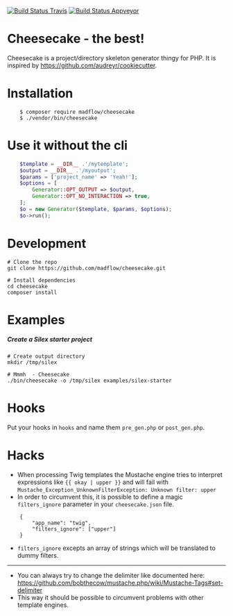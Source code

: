 [![Build Status Travis](https://travis-ci.org/madflow/cheesecake.png?branch=master)](https://travis-ci.org/madflow/cheesecake) [![Build Status Appveyor](https://ci.appveyor.com/api/projects/status/07ik73aibio5w4p7?svg=true)](https://ci.appveyor.com/project/madflow/cheesecake)

#  Cheesecake - the best!

Cheesecake is a project/directory skeleton generator thingy for PHP. It is inspired by
https://github.com/audreyr/cookiecutter.

# Installation

```
    $ composer require madflow/cheesecake
    $ ./vendor/bin/cheesecake
```

# Use it without the cli

```php
    $template = __DIR__ .'/mytemplate';
    $output = __DIR__ .'/myoutput';
    $params = ['project_name' => 'Yeah!'];
    $options = [
        Generator::OPT_OUTPUT => $output,
        Generator::OPT_NO_INTERACTION => true,
    ];
    $o = new Generator($template, $params, $options);
    $o->run();
```

# Development

```
# Clone the repo
git clone https://github.com/madflow/cheesecake.git

# Install dependencies
cd cheesecake
composer install
```

# Examples

##### Create a Silex starter project
```
# Create output directory
mkdir /tmp/silex

# Mmmh  - Cheesecake
./bin/cheesecake -o /tmp/silex examples/silex-starter
```

# Hooks

Put your hooks in ```hooks``` and name them ```pre_gen.php``` or ```post_gen.php```.

# Hacks

+ When processing Twig templates the Mustache engine tries to interpret expressions like ```{{ okay | upper }}``` and will fail with ```Mustache_Exception_UnknownFilterException: Unknown filter: upper```
+  In order to circumvent this, it is possible to define a magic ```filters_ignore``` parameter in your ```cheesecake.json``` file.

```
    {
        "app_name": "twig",
        "filters_ignore": ["upper"]
    }
```
+ ```filters_ignore``` excepts an array of strings which will be translated to dummy filters.

----

+ You can always try to change the delimiter like documented here: https://github.com/bobthecow/mustache.php/wiki/Mustache-Tags#set-delimiter
+ This way it should be possible to circumvent problems with other template engines.

